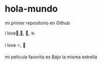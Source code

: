 # hola-mundo

mi primer repositorio en Github

i love:icecream:,:pizza:, :dog:, :coffee:

i love :star:, :book:

mi pelicula favorita es Bajo la misma estrella
